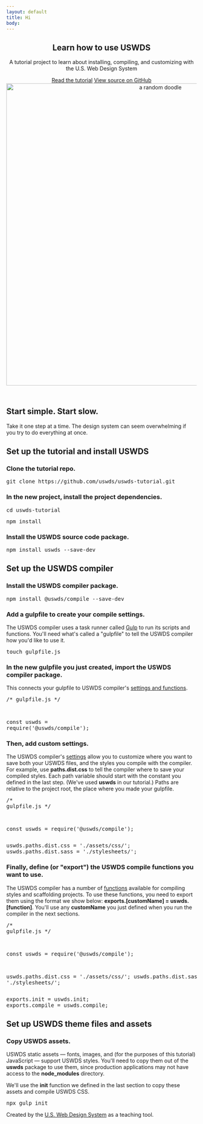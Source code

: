 ```yaml
---
layout: default
title: Hi
body:
---
```


<header>
  <section class="hero">
    <h1 class="hero-message">
      <span>Learn how to use</span>
      <span>USWDS</span>
    </h1>
    <p class="under-hero">A tutorial project to learn about installing, compiling, and customizing with the U.S. Web Design System</p>
    <div class="button-list">
      <a class="button primary" href="https://designsystem.digital.gov">Read the tutorial</a>
      <a class="button" href="https://github.com/uswds-tutorial">View source on GitHub</a>
    </div>
  </section>
  <picture class="promo-art">
    <img src="https://doodleipsum.com/700x700/outline" height="800" width="800" alt="a random doodle">
  </picture>
</header>
<main>
  <section class="part intro">
    <h2>Start simple. Start slow.</h2>
    <p class="subhed">Take it one step at a time. The design system can seem overwhelming if you try to do everything at once.</p>
  </section>
  <section class="part one">
    <h2>Set up the tutorial and install USWDS</h2>
    <h3 class="step">Clone the tutorial repo.</h3>
    <div class="terminal">
      <pre>git clone https://github.com/uswds/uswds-tutorial.git</pre>
    </div>
    <h3 class="step">In the new project, install the project dependencies.</h3>
    <div class="terminal">
      <pre>cd uswds-tutorial</pre>
      <pre>npm install</pre>
    </div>
    <h3 class="step">Install the USWDS source code package.</h3>
    <div class="terminal">
      <pre>npm install uswds --save-dev</pre>
    </div>
  </section>

  <section class="part two">
    <h2>Set up the USWDS compiler</h2>
    <h3 class="step">Install the USWDS compiler package.</h3>
    <div class="terminal">
      <pre>npm install @uswds/compile --save-dev</pre>
    </div>
    <h3 class="step">Add a gulpfile to create your compile settings.</h3>
    <p class="step-description">The USWDS compiler uses a task runner called <a href="https://gulpjs.com">Gulp</a> to run its scripts and functions. You'll need what's called a "gulpfile" to tell the USWDS compiler how you'd like to use it.</p>
    <div class="terminal">
      <pre>touch gulpfile.js</pre>
    </div>
    <h3 class="step">In the new gulpfile you just created, import the USWDS compiler package.</h3>
    <p class="step-description">This connects your gulpfile to USWDS compiler's <a href="https://github.com/uswds/uswds-gulp/tree/jm-gulp-4#functions">settings and functions</a>.</p>
    <div class="editor">
      <pre class="blur">/* gulpfile.js */

</pre><pre class="feature">const uswds = require('@uswds/compile');</pre>
    </div>
    <h3 class="step">Then, add custom settings.</h3>
    <p class="step-description">The USWDS compiler's <a href="https://github.com/uswds/uswds-gulp/tree/jm-gulp-4#path-settings">settings</a> allow you to customize where you want to save both your USWDS files, and the styles you compile with the compiler. For example, use <strong>paths.dist.css</strong> to tell the compiler where to save your compiled styles. Each path variable should start with the constant you defined in the last step. (We've used <strong>uswds</strong> in our tutorial.) Paths are relative to the project root, the place where you made your gulpfile.</p>
    <div class="editor">
      <pre class="blur">/* gulpfile.js */

const uswds = require('@uswds/compile');
  </pre><pre class="feature">uswds.paths.dist.css = './assets/css/';
uswds.paths.dist.sass = './stylesheets/';</pre>
    </div>
    <h3 class="step">Finally, define (or "export") the USWDS compile functions you want to use.</h3>
    <p class="step-description">The USWDS compiler has a number of <a href="https://github.com/uswds/uswds-gulp/tree/jm-gulp-4#functions">functions</a> available for compiling styles and scaffolding projects. To use these functions, you need to export them using the format we show below: <strong>exports.[customName] = uswds.[function]</strong>. You'll use any <strong>customName</strong> you just defined when you run the compiler in the next sections.</p>
    <div class="editor">
      <pre class="blur">/* gulpfile.js */

const uswds = require('@uswds/compile');

uswds.paths.dist.css = './assets/css/';
uswds.paths.dist.sass = './stylesheets/';
  </pre><pre class="feature">exports.init = uswds.init;
exports.compile = uswds.compile;</pre>
    </div>
  </section>

  <section class="part three">
    <h2>Set up USWDS theme files and assets</h2>
    <h3 class="step">Copy USWDS assets.</h3>
    <p class="step-description">USWDS static assets — fonts, images, and (for the purposes of this tutorial) JavaScript — support USWDS styles. You'll need to copy them out of the <strong>uswds</strong> package to use them, since production applications may not have access to the <strong>node_modules</strong> directory.</p>
    <p class="step-description">We'll use the <strong>init</strong> function we defined in the last section to copy these assets and compile USWDS CSS.</p>
    <div class="terminal">
      <pre>npx gulp init</pre>
    </div>
  </section>
</main>
<footer>
  <p>Created by the <a href="https://designsystem.digital.gov">U.S. Web Design System</a> as a teaching tool.</p>
</footer>